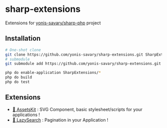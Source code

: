 # sharp-extensions

Extensions for [yonis-savary/sharp-php](https://github.com/yonis-savary/sharp-php) project

## Installation

```bash
# One-shot clone
git clone https://github.com/yonis-savary/sharp-extensions.git SharpExtensions
# submodule
git submodule add https://github.com/yonis-savary/sharp-extensions.git SharpExtensions

php do enable-application SharpExtensions/*
php do build
php do test
```


## Extensions


- [🎨 AssetsKit](./AssetsKit/README.md) : SVG Component, basic stylesheet/scripts for your applications !
- [📖 LazySearch](./LazySearch/README.md) : Pagination in your Application !
